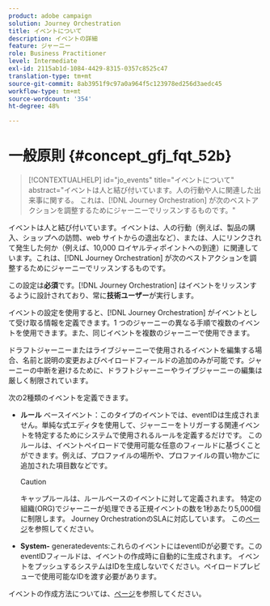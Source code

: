 ```yaml
---
product: adobe campaign
solution: Journey Orchestration
title: イベントについて
description: イベントの詳細
feature: ジャーニー
role: Business Practitioner
level: Intermediate
exl-id: 2115ab1d-1084-4429-8315-0357c8525c47
translation-type: tm+mt
source-git-commit: 8ab3951f9c97a0a964f5c123978ed256d3aedc45
workflow-type: tm+mt
source-wordcount: '354'
ht-degree: 48%

---
```


# 一般原則 {#concept_gfj_fqt_52b}

>[!CONTEXTUALHELP]
>id="jo_events"
>title="イベントについて"
>abstract="イベントは人と結び付いています。人の行動や人に関連した出来事に関する。 これは、[!DNL Journey Orchestration] が次のベストアクションを調整するためにジャーニーでリッスンするものです。"

イベントは人と結び付いています。イベントは、人の行動（例えば、製品の購入、ショップへの訪問、web サイトからの退出など）、または、人にリンクされて発生した何か（例えば、10,000 ロイヤルティポイントへの到達）に関連しています。これは、[!DNL Journey Orchestration] が次のベストアクションを調整するためにジャーニーでリッスンするものです。

この設定は&#x200B;**必須**&#x200B;です。[!DNL Journey Orchestration] はイベントをリッスンするように設計されており、常に&#x200B;**技術ユーザー**&#x200B;が実行します。

イベントの設定を使用すると、[!DNL Journey Orchestration] がイベントとして受け取る情報を定義できます。1 つのジャーニーの異なる手順で複数のイベントを使用できます。また、同じイベントを複数のジャーニーで使用できます。

ドラフトジャーニーまたはライブジャーニーで使用されるイベントを編集する場合、名前と説明の変更およびペイロードフィールドの追加のみが可能です。ジャーニーの中断を避けるために、ドラフトジャーニーやライブジャーニーの編集は厳しく制限されています。

次の2種類のイベントを定義できます。

* **ルール** ベースイベント：このタイプのイベントでは、eventIDは生成されません。単純な式エディタを使用して、ジャーニーをトリガーする関連イベントを特定するためにシステムで使用されるルールを定義するだけです。 このルールは、イベントペイロードで使用可能な任意のフィールドに基づくことができます。例えば、プロファイルの場所や、プロファイルの買い物かごに追加された項目数などです。

   >[!CAUTION]
   >
   >キャップルールは、ルールベースのイベントに対して定義されます。 特定の組織(ORG)でジャーニーが処理できる正規イベントの数を1秒あたり5,000個に制限します。 Journey OrchestrationのSLAに対応しています。 この[ページ](https://helpx.adobe.com/legal/product-descriptions/journey-orchestration.html)を参照してください。

* **System-** generatedevents:これらのイベントにはeventIDが必要です。このeventIDフィールドは、イベントの作成時に自動的に生成されます。 イベントをプッシュするシステムはIDを生成しないでください。ペイロードプレビューで使用可能なIDを渡す必要があります。

イベントの作成方法については、[ページ](../event/about-creating.md)を参照してください。
